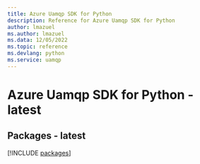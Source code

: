 ```yaml
---
title: Azure Uamqp SDK for Python
description: Reference for Azure Uamqp SDK for Python
author: lmazuel
ms.author: lmazuel
ms.data: 12/05/2022
ms.topic: reference
ms.devlang: python
ms.service: uamqp
---
```

# Azure Uamqp SDK for Python - latest
## Packages - latest
[!INCLUDE [packages](uamqp-index.md)]